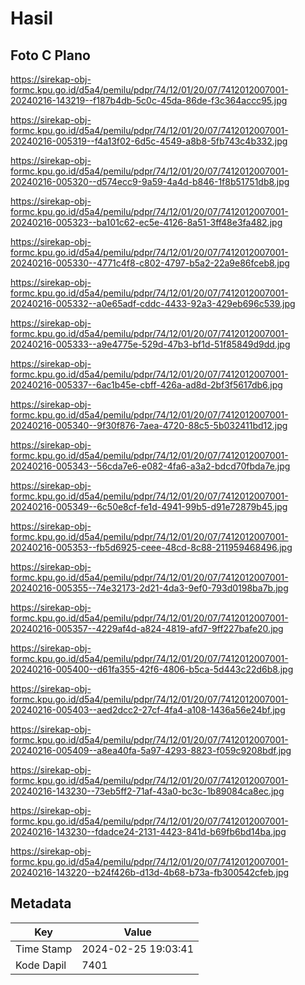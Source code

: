 # Hasil

## Foto C Plano

https://sirekap-obj-formc.kpu.go.id/d5a4/pemilu/pdpr/74/12/01/20/07/7412012007001-20240216-143219--f187b4db-5c0c-45da-86de-f3c364accc95.jpg

https://sirekap-obj-formc.kpu.go.id/d5a4/pemilu/pdpr/74/12/01/20/07/7412012007001-20240216-005319--f4a13f02-6d5c-4549-a8b8-5fb743c4b332.jpg

https://sirekap-obj-formc.kpu.go.id/d5a4/pemilu/pdpr/74/12/01/20/07/7412012007001-20240216-005320--d574ecc9-9a59-4a4d-b846-1f8b51751db8.jpg

https://sirekap-obj-formc.kpu.go.id/d5a4/pemilu/pdpr/74/12/01/20/07/7412012007001-20240216-005323--ba101c62-ec5e-4126-8a51-3ff48e3fa482.jpg

https://sirekap-obj-formc.kpu.go.id/d5a4/pemilu/pdpr/74/12/01/20/07/7412012007001-20240216-005330--4771c4f8-c802-4797-b5a2-22a9e86fceb8.jpg

https://sirekap-obj-formc.kpu.go.id/d5a4/pemilu/pdpr/74/12/01/20/07/7412012007001-20240216-005332--a0e65adf-cddc-4433-92a3-429eb696c539.jpg

https://sirekap-obj-formc.kpu.go.id/d5a4/pemilu/pdpr/74/12/01/20/07/7412012007001-20240216-005333--a9e4775e-529d-47b3-bf1d-51f85849d9dd.jpg

https://sirekap-obj-formc.kpu.go.id/d5a4/pemilu/pdpr/74/12/01/20/07/7412012007001-20240216-005337--6ac1b45e-cbff-426a-ad8d-2bf3f5617db6.jpg

https://sirekap-obj-formc.kpu.go.id/d5a4/pemilu/pdpr/74/12/01/20/07/7412012007001-20240216-005340--9f30f876-7aea-4720-88c5-5b032411bd12.jpg

https://sirekap-obj-formc.kpu.go.id/d5a4/pemilu/pdpr/74/12/01/20/07/7412012007001-20240216-005343--56cda7e6-e082-4fa6-a3a2-bdcd70fbda7e.jpg

https://sirekap-obj-formc.kpu.go.id/d5a4/pemilu/pdpr/74/12/01/20/07/7412012007001-20240216-005349--6c50e8cf-fe1d-4941-99b5-d91e72879b45.jpg

https://sirekap-obj-formc.kpu.go.id/d5a4/pemilu/pdpr/74/12/01/20/07/7412012007001-20240216-005353--fb5d6925-ceee-48cd-8c88-211959468496.jpg

https://sirekap-obj-formc.kpu.go.id/d5a4/pemilu/pdpr/74/12/01/20/07/7412012007001-20240216-005355--74e32173-2d21-4da3-9ef0-793d0198ba7b.jpg

https://sirekap-obj-formc.kpu.go.id/d5a4/pemilu/pdpr/74/12/01/20/07/7412012007001-20240216-005357--4229af4d-a824-4819-afd7-9ff227bafe20.jpg

https://sirekap-obj-formc.kpu.go.id/d5a4/pemilu/pdpr/74/12/01/20/07/7412012007001-20240216-005400--d61fa355-42f6-4806-b5ca-5d443c22d6b8.jpg

https://sirekap-obj-formc.kpu.go.id/d5a4/pemilu/pdpr/74/12/01/20/07/7412012007001-20240216-005403--aed2dcc2-27cf-4fa4-a108-1436a56e24bf.jpg

https://sirekap-obj-formc.kpu.go.id/d5a4/pemilu/pdpr/74/12/01/20/07/7412012007001-20240216-005409--a8ea40fa-5a97-4293-8823-f059c9208bdf.jpg

https://sirekap-obj-formc.kpu.go.id/d5a4/pemilu/pdpr/74/12/01/20/07/7412012007001-20240216-143230--73eb5ff2-71af-43a0-bc3c-1b89084ca8ec.jpg

https://sirekap-obj-formc.kpu.go.id/d5a4/pemilu/pdpr/74/12/01/20/07/7412012007001-20240216-143230--fdadce24-2131-4423-841d-b69fb6bd14ba.jpg

https://sirekap-obj-formc.kpu.go.id/d5a4/pemilu/pdpr/74/12/01/20/07/7412012007001-20240216-143220--b24f426b-d13d-4b68-b73a-fb300542cfeb.jpg


## Metadata

| Key        | Value               |
| ---------- | ------------------- |
| Time Stamp | 2024-02-25 19:03:41 |
| Kode Dapil | 7401                |




